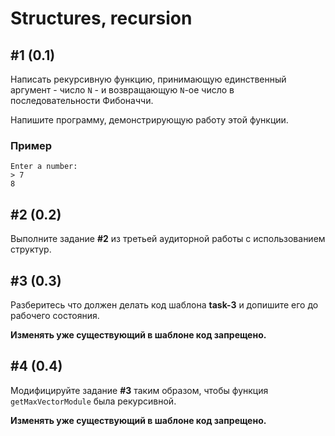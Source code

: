 # Structures, recursion

## #1 (0.1)

Написать рекурсивную функцию, принимающую единственный аргумент - число `N` - и возвращающую `N`-ое число в последовательности Фибоначчи.

Напишите программу, демонстрирующую работу этой функции.

### Пример

```
Enter a number:
> 7
8
```

## #2 (0.2)

Выполните задание **#2** из третьей аудиторной работы с использованием структур.

## #3 (0.3)

Разберитесь что должен делать код шаблона **task-3**  и допишите его до рабочего состояния.

**Изменять уже существующий в шаблоне код запрещено.**

## #4 (0.4)

Модифицируйте задание **#3** таким образом, чтобы функция `getMaxVectorModule` была рекурсивной.

**Изменять уже существующий в шаблоне код запрещено.**

